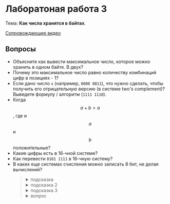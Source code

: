 # Лаборатоная работа 3

Тема: **Как числа хранятся в байтах**.

[Сопровождающее видео](https://www.youtube.com/watch?v=yLDtNDtAvUE&list=PL4sUOB8DjVlWUcSaCu0xPcK7rYeRwGpl7&index=3)

## Вопросы

- Объясните как вывести максимальное число, которое можно хранить в одном байте. В двух?
- Почему это максимальное число равно количеству комбинаций цифр в позициях - 1?
- Если дано число `x` (например, `0000 0011`), что нужно сделать, чтобы получить его отрицательную версию
  (в системе two's complement)? Выведете формулу / алгоритм (`1111 1110`).
- Когда $$a + b > a$$, где и $$a$$ и $$b$$ положительные?
- Какие цифры есть в 16-чной системе?
- Как перевести `0101 1111` в 16-чную систему?
- В каких еще системах счисления можно записать 8 бит, не делая вычислений?
  > <details>
  > <summary>подсказка</summary>
  >
  > Группы бит по X = одна цифра в той системе.
  > </details>
  >
  > <details>
  > <summary>подсказка 2</summary>
  >
  > В 16-чной системе счисления, X = 4.
  > </details>
  >
  > <details>
  > <summary>подсказка 3</summary>
  >
  > Группируя по 2 бита за раз, получим `01 01 11 11`.
  > Каждое из этих значений можно записать одним символом в системе счисления,
  > где количество цифр = количество чисел в 2 битах.
  > В 2 битах могут быть 4 числа (`00`, `01`, `10`, `11`).
  > То есть, можем использовать 4-чную систему: `01 01 11 11 -> 1 1 3 3 -> 1133`)
  > </details>
  >
  > <details>
  > <summary>вопрос</summary>
  >
  > Почему система должная быть степенью двойки?
  > </details>


